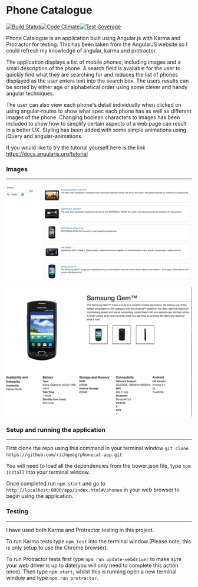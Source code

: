 # Phone Catalogue

[![Build Status](https://travis-ci.org/richgeog/phonecat-app.svg?branch=master)](https://travis-ci.org/richgeog/phonecat-app)[![Code Climate](https://codeclimate.com/github/richgeog/phonecat-app/badges/gpa.svg)](https://codeclimate.com/github/richgeog/phonecat-app)[![Test Coverage](https://codeclimate.com/github/richgeog/phonecat-app/badges/coverage.svg)](https://codeclimate.com/github/richgeog/phonecat-app/coverage)

Phone Catalogue is an application built using Angular.js with Karma and Protractor for testing. This has been taken from the AngularJS website so I could refresh my knowledge of angular, karma and protractor.

The application displays a list of mobile phones, including images and a small description of the phone. A search field is available for the user to quickly find what they are searching for and reduces the list of phones displayed as the user enters text into the search box. The users results can be sorted by either age or alphabetical order using some clever and handy angular techniques.

The user can also view each phone's detail individually when clicked on using angular-routes to show what spec each phone has as well as different images of the phone. Changing boolean characters to images has been included to show how to simplify certain aspects of a web page can result in a better UX.
Styling has been added with some simple animations using jQuery and angular-animations.

If you would like to try the tutorial yourself here is the link https://docs.angularjs.org/tutorial

### Images
---
![catscreenshot](readme_images/screenshot1.png)

![phonescreenshot](readme_images/screenshot2.png)

### Setup and running the application
---
First clone the repo using this command in your terminal window
`git clone https://github.com/richgeog/phonecat-app.git`

You will need to load all the dependencies from the bower.json file, type `npm install` into your terminal window.

Once completed run `npm start` and go to `http://localhost:8000/app/index.html#/phones`  in your web browser to begin using the application.

### Testing
---
I have used both Karma and Protractor testing in this project.

To run Karma tests type `npm test` into the terminal window.(Please note, this is only setup to use the Chrome browser).

To run Protractor tests first type `npm run update-webdriver` to make sure your web driver is up to date(you will only need to complete this action once). Then type `npm start`, whilst this is running open a new terminal window and type `npm run protractor`.